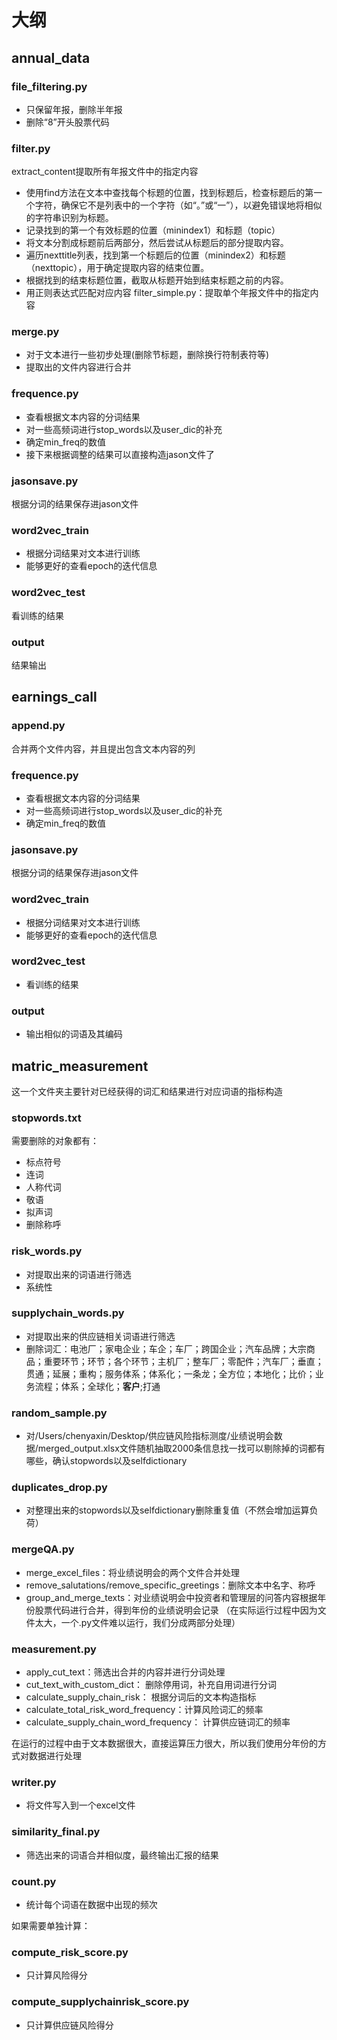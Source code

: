 # 大纲

## annual_data

### file_filtering.py
* 只保留年报，删除半年报
* 删除“8”开头股票代码

### filter.py
extract_content提取所有年报文件中的指定内容
* 使用find方法在文本中查找每个标题的位置，找到标题后，检查标题后的第一个字符，确保它不是列表中的一个字符（如“。”或“一”），以避免错误地将相似的字符串识别为标题。
* 记录找到的第一个有效标题的位置（minindex1）和标题（topic）
* 将文本分割成标题前后两部分，然后尝试从标题后的部分提取内容。
* 遍历nexttitle列表，找到第一个标题后的位置（minindex2）和标题（nexttopic），用于确定提取内容的结束位置。
* 根据找到的结束标题位置，截取从标题开始到结束标题之前的内容。
* 用正则表达式匹配对应内容
filter_simple.py：提取单个年报文件中的指定内容

### merge.py
* 对于文本进行一些初步处理(删除节标题，删除换行符制表符等)
* 提取出的文件内容进行合并

### frequence.py
* 查看根据文本内容的分词结果
* 对一些高频词进行stop_words以及user_dic的补充
* 确定min_freq的数值
* 接下来根据调整的结果可以直接构造jason文件了

### jasonsave.py
根据分词的结果保存进jason文件

### word2vec_train
* 根据分词结果对文本进行训练
* 能够更好的查看epoch的迭代信息

### word2vec_test
看训练的结果

### output
结果输出

## earnings_call
### append.py
合并两个文件内容，并且提出包含文本内容的列

### frequence.py
* 查看根据文本内容的分词结果
* 对一些高频词进行stop_words以及user_dic的补充
* 确定min_freq的数值

### jasonsave.py
根据分词的结果保存进jason文件

### word2vec_train
* 根据分词结果对文本进行训练
* 能够更好的查看epoch的迭代信息

### word2vec_test
* 看训练的结果

### output
* 输出相似的词语及其编码

## matric_measurement
这一个文件夹主要针对已经获得的词汇和结果进行对应词语的指标构造

### stopwords.txt
需要删除的对象都有：
* 标点符号
* 连词
* 人称代词
* 敬语
* 拟声词
* 删除称呼

### risk_words.py
* 对提取出来的词语进行筛选
* 系统性
### supplychain_words.py
* 对提取出来的供应链相关词语进行筛选
* 删除词汇：电池厂；家电企业；车企；车厂；跨国企业；汽车品牌；大宗商品；重要环节；环节；各个环节；主机厂；整车厂；零配件；汽车厂；垂直；贯通；延展；重构；服务体系；体系化；一条龙；全方位；本地化；比价；业务流程；体系；全球化；**客户**;打通

### random_sample.py
* 对/Users/chenyaxin/Desktop/供应链风险指标测度/业绩说明会数据/merged_output.xlsx文件随机抽取2000条信息找一找可以剔除掉的词都有哪些，确认stopwords以及selfdictionary

### duplicates_drop.py
* 对整理出来的stopwords以及selfdictionary删除重复值（不然会增加运算负荷）

### mergeQA.py
* merge_excel_files：将业绩说明会的两个文件合并处理
* remove_salutations/remove_specific_greetings：删除文本中名字、称呼
* group_and_merge_texts：对业绩说明会中投资者和管理层的问答内容根据年份股票代码进行合并，得到年份的业绩说明会记录
（在实际运行过程中因为文件太大，一个.py文件难以运行，我们分成两部分处理）

### measurement.py
* apply_cut_text：筛选出合并的内容并进行分词处理
* cut_text_with_custom_dict： 删除停用词，补充自用词进行分词
* calculate_supply_chain_risk： 根据分词后的文本构造指标
* calculate_total_risk_word_frequency：计算风险词汇的频率
* calculate_supply_chain_word_frequency： 计算供应链词汇的频率

<!-- 这是一个备注 -->
在运行的过程中由于文本数据很大，直接运算压力很大，所以我们使用分年份的方式对数据进行处理

### writer.py
* 将文件写入到一个excel文件

### similarity_final.py
* 筛选出来的词语合并相似度，最终输出汇报的结果

### count.py
* 统计每个词语在数据中出现的频次

<!-- 这是一个备注 -->
如果需要单独计算：
### compute_risk_score.py
* 只计算风险得分

### compute_supplychainrisk_score.py
* 只计算供应链风险得分





